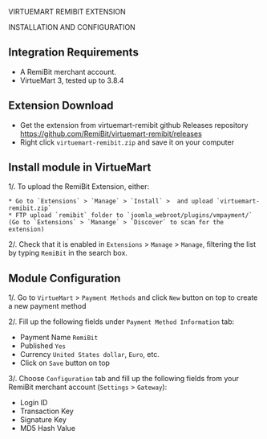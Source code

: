VIRTUEMART REMIBIT EXTENSION

INSTALLATION AND CONFIGURATION


## Integration Requirements

* A RemiBit merchant account.
* VirtueMart 3, tested up to 3.8.4

## Extension Download

* Get the extension from virtuemart-remibit github Releases repository https://github.com/RemiBit/virtuemart-remibit/releases
* Right click `virtuemart-remibit.zip` and save it on your computer


## Install module in VirtueMart


1/. To upload the RemiBit Extension, either:
 
    * Go to `Extensions` > `Manage` > `Install` >  and upload `virtuemart-remibit.zip`
    * FTP upload `remibit` folder to `joomla_webroot/plugins/vmpayment/` (Go to `Extensions` > `Manange` > `Discover` to scan for the extension)

2/. Check that it is enabled in `Extensions` > `Manage` > `Manage`, filtering the list by typing `RemiBit` in the search box.


## Module Configuration

1/. Go to `VirtueMart` > `Payment Methods` and click `New` button on top to create a new payment method

2/. Fill up the following fields under `Payment Method Information` tab:

* Payment Name `RemiBit`
* Published `Yes`
* Currency `United States dollar`, `Euro`, etc.
* Click on `Save` button on top

3/. Choose `Configuration` tab and fill up the following fields from your RemiBit merchant account (`Settings` > `Gateway`):

* Login ID
* Transaction Key
* Signature Key
* MD5 Hash Value

